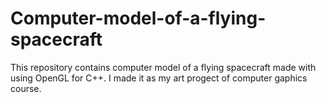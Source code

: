 # Computer-model-of-a-flying-spacecraft
This repository contains computer model of a flying spacecraft made with using OpenGL for C++. I made it as my art progect of computer gaphics course. 
